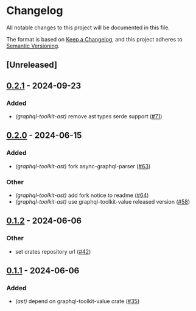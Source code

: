 # Changelog
All notable changes to this project will be documented in this file.

The format is based on [Keep a Changelog](https://keepachangelog.com/en/1.0.0/),
and this project adheres to [Semantic Versioning](https://semver.org/spec/v2.0.0.html).

## [Unreleased]

## [0.2.1](https://github.com/LNSD/graphql-toolkit/compare/graphql-toolkit-ast-v0.2.0...graphql-toolkit-ast-v0.2.1) - 2024-09-23

### Added

- *(graphql-toolkit-ast)* remove ast types serde support ([#71](https://github.com/LNSD/graphql-toolkit/pull/71))

## [0.2.0](https://github.com/LNSD/graphql-toolkit/compare/graphql-toolkit-ast-v0.1.2...graphql-toolkit-ast-v0.2.0) - 2024-06-15

### Added
- *(graphql-toolkit-ast)* fork async-graphql-parser ([#63](https://github.com/LNSD/graphql-toolkit/pull/63))

### Other
- *(graphql-toolkit-ast)* add fork notice to readme ([#64](https://github.com/LNSD/graphql-toolkit/pull/64))
- *(graphql-toolkit-ast)* use graphql-toolkit-value released version ([#58](https://github.com/LNSD/graphql-toolkit/pull/58))

## [0.1.2](https://github.com/LNSD/graphql-toolkit/compare/graphql-toolkit-ast-v0.1.1...graphql-toolkit-ast-v0.1.2) - 2024-06-06

### Other
- set crates repository url ([#42](https://github.com/LNSD/graphql-toolkit/pull/42))

## [0.1.1](https://github.com/LNSD/graphql-toolkit/compare/graphql-toolkit-ast-v0.1.0...graphql-toolkit-ast-v0.1.1) - 2024-06-06

### Added
- *(ast)* depend on graphql-toolkit-value crate ([#35](https://github.com/LNSD/graphql-toolkit/pull/35))
